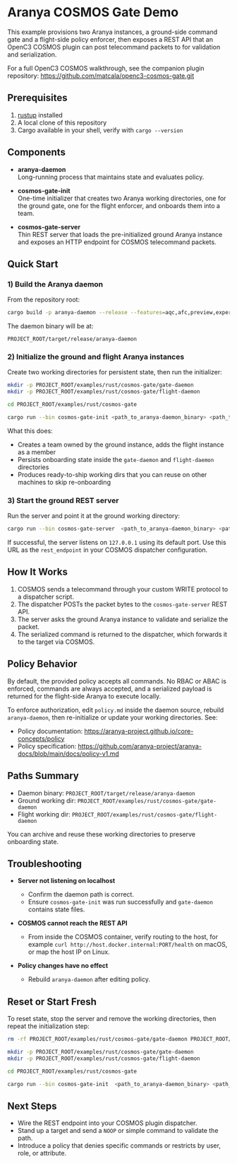 # Aranya COSMOS Gate Demo

This example provisions two Aranya instances, a ground-side command gate and a flight-side policy enforcer, then exposes a REST API that an OpenC3 COSMOS plugin can post telecommand packets to for validation and serialization.

For a full OpenC3 COSMOS walkthrough, see the companion plugin repository: https://github.com/matcala/openc3-cosmos-gate.git

## Prerequisites

1. [rustup](https://rustup.rs/) installed
2. A local clone of this repository
3. Cargo available in your shell, verify with `cargo --version`

## Components

- **aranya-daemon**  
  Long-running process that maintains state and evaluates policy.

- **cosmos-gate-init**  
  One-time initializer that creates two Aranya working directories, one for the ground gate, one for the flight enforcer, and onboards them into a team.

- **cosmos-gate-server**  
  Thin REST server that loads the pre-initialized ground Aranya instance and exposes an HTTP endpoint for COSMOS telecommand packets.

## Quick Start

### 1) Build the Aranya daemon

From the repository root:

```bash
cargo build -p aranya-daemon --release --features=aqc,afc,preview,experimental
```

The daemon binary will be at:

```
PROJECT_ROOT/target/release/aranya-daemon
```

### 2) Initialize the ground and flight Aranya instances

Create two working directories for persistent state, then run the initializer:

```bash
mkdir -p PROJECT_ROOT/examples/rust/cosmos-gate/gate-daemon
mkdir -p PROJECT_ROOT/examples/rust/cosmos-gate/flight-daemon

cd PROJECT_ROOT/examples/rust/cosmos-gate
```

```bash
cargo run --bin cosmos-gate-init <path_to_aranya-daemon_binary> <path_to_gate_daemon_dir> <path_to_flight_daemon_dir>
```

What this does:

- Creates a team owned by the ground instance, adds the flight instance as a member
- Persists onboarding state inside the `gate-daemon` and `flight-daemon` directories
- Produces ready-to-ship working dirs that you can reuse on other machines to skip re-onboarding

### 3) Start the ground REST server

Run the server and point it at the ground working directory:

```bash
cargo run --bin cosmos-gate-server  <path_to_aranya-daemon_binary> <path_to_gate_daemon_dir>
```

If successful, the server listens on `127.0.0.1` using its default port. Use this URL as the `rest_endpoint` in your COSMOS dispatcher configuration.

## How It Works

1. COSMOS sends a telecommand through your custom WRITE protocol to a dispatcher script.
2. The dispatcher POSTs the packet bytes to the `cosmos-gate-server` REST API.
3. The server asks the ground Aranya instance to validate and serialize the packet.
4. The serialized command is returned to the dispatcher, which forwards it to the target via COSMOS.

## Policy Behavior

By default, the provided policy accepts all commands. No RBAC or ABAC is enforced, commands are always accepted, and a serialized payload is returned for the flight-side Aranya to execute locally.

To enforce authorization, edit `policy.md` inside the daemon source, rebuild `aranya-daemon`, then re-initialize or update your working directories. See:

- Policy documentation: https://aranya-project.github.io/core-concepts/policy
- Policy specification: https://github.com/aranya-project/aranya-docs/blob/main/docs/policy-v1.md

## Paths Summary

- Daemon binary: `PROJECT_ROOT/target/release/aranya-daemon`
- Ground working dir: `PROJECT_ROOT/examples/rust/cosmos-gate/gate-daemon`
- Flight working dir: `PROJECT_ROOT/examples/rust/cosmos-gate/flight-daemon`

You can archive and reuse these working directories to preserve onboarding state.

## Troubleshooting

- **Server not listening on localhost**
  - Confirm the daemon path is correct.
  - Ensure `cosmos-gate-init` was run successfully and `gate-daemon` contains state files.

- **COSMOS cannot reach the REST API**
  - From inside the COSMOS container, verify routing to the host, for example `curl http://host.docker.internal:PORT/health` on macOS, or map the host IP on Linux.

- **Policy changes have no effect**
  - Rebuild `aranya-daemon` after editing policy.

## Reset or Start Fresh
To reset state, stop the server and remove the working directories, then repeat the initialization step:

```bash
rm -rf PROJECT_ROOT/examples/rust/cosmos-gate/gate-daemon PROJECT_ROOT/examples/rust/cosmos-gate/flight-daemon

mkdir -p PROJECT_ROOT/examples/rust/cosmos-gate/gate-daemon
mkdir -p PROJECT_ROOT/examples/rust/cosmos-gate/flight-daemon

cd PROJECT_ROOT/examples/rust/cosmos-gate
```

```bash
cargo run --bin cosmos-gate-init  <path_to_aranya-daemon_binary> <path_to_gate_daemon_dir> <path_to_flight_daemon_dir>
```

## Next Steps
- Wire the REST endpoint into your COSMOS plugin dispatcher.
- Stand up a target and send a `NOOP` or simple command to validate the path.
- Introduce a policy that denies specific commands or restricts by user, role, or attribute.
